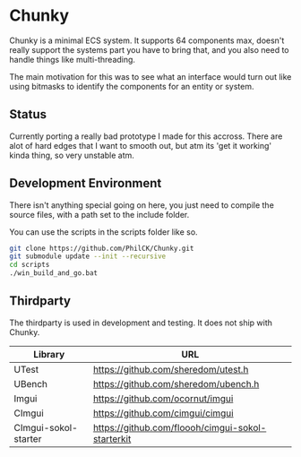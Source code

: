 # Chunky

Chunky is a minimal ECS system. It supports 64 components max, doesn't 
really support the systems part you have to bring that, and you also need to
handle things like multi-threading.

The main motivation for this was to see what an interface would turn out like
using bitmasks to identify the components for an entity or system.

## Status

Currently porting a really bad prototype I made for this accross. There are alot
of hard edges that I want to smooth out, but atm its 'get it working' kinda
thing, so very unstable atm.

## Development Environment

There isn't anything special going on here, you just need to compile the source
files, with a path set to the include folder.

You can use the scripts in the scripts folder like so.

```bash
git clone https://github.com/PhilCK/Chunky.git
git submodule update --init --recursive
cd scripts
./win_build_and_go.bat
```

## Thirdparty

The thirdparty is used in development and testing. It does not ship with Chunky.

Library | URL                                  
--------|--------------------------------------
UTest   | https://github.com/sheredom/utest.h  
UBench  | https://github.com/sheredom/ubench.h 
Imgui   | https://github.com/ocornut/imgui     
CImgui  | https://github.com/cimgui/cimgui     
CImgui-sokol-starter | https://github.com/floooh/cimgui-sokol-starterkit